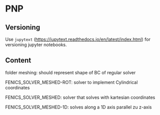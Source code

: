 # PNP

## Versioning

Use `jupytext` (https://jupytext.readthedocs.io/en/latest/index.html)
for versioning jupyter notebooks.

## Content
folder meshing:
  should represent shape of BC of regular solver

FENICS_SOLVER_MESHED-ROT:
  solver to implement Cylindrical coordinates
 
FENICS_SOLVER_MESHED:
  solver that solves with kartesian coordinates
  
FENICS_SOLVER_MESHED-1D:
  solves along a 1D axis parallel zu z-axis
